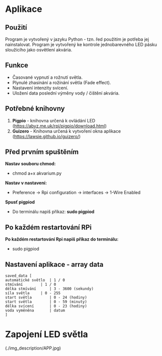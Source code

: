 # Aplikace
## Použití
Program je vytvořený v jazyku Python - tzn. řed použitím je potřeba jej nainstalovat. Program je vytvořený ke kontrole jednobarevného LED pásku sloužícího jako osvětlení akvária.


## Funkce
- Časované vypnutí a rožnutí světla.
- Plynulé zhasínání a rožínání světla (Fade effect).
- Nastavení intenzity svícení.
- Uložení data poslední výměny vody / čištění akvária.

## Potřebné knihovny
1. **Pigpio** - knihovna určená k ovládání LED (https://abyz.me.uk/rpi/pigpio/download.html)
2. **Guizero** - Knihovna určená k vytvoření okna aplikace (https://lawsie.github.io/guizero/)

## Před prvním spuštěním
**Nastav souboru chmod:**
- chmod a+x akvarium.py

**Nastav v nastavení:**
- Preference -> Rpi configuration -> interfaces -> 1-Wire Enabled

**Spusť pigpiod**
- Do terminálu napiš příkaz: **sudo pigpiod**

## Po každém restartování RPi
**Po každém restartování Rpi napiš příkaz do terminálu:**
- sudo pigpiod

## Nastavení aplikace - array data
```
saved_data [
automatické světlo 	| 1 / 0
stmívání		| 1 / 0
délka stmívání		| 3 - 3600 (sekundy)
síla světla		| 0 - 255
start světla		| 0 - 24 (hodiny)
start světla		| 0 - 59 (minuty)
délka svícení		| 0 - 23 (hodiny)
voda vyměněna		| datum
]
```
# Zapojení LED světla
(./img_description/APP.jpg)
